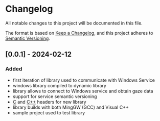 # Changelog

All notable changes to this project will be documented in this file.

The format is based on [Keep a Changelog](https://keepachangelog.com/en/1.1.0/),
and this project adheres to [Semantic Versioning](https://semver.org/spec/v2.0.0.html).



## [0.0.1] - 2024-02-12

### Added

- first iteration of library used to communicate with Windows Service
- windows library compiled to dynamic library
- library allows to connect to Windows service and obtain gaze data
- support for service semantic versioning
- [C](./lib/remote_connector.h) and [C++](./lib/remote_connector.hpp) headers for new library
- library builds with both MingGW (GCC) and Visual C++
- sample project used to test library
